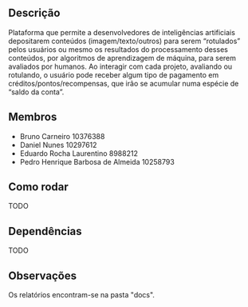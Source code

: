 ## Descrição
Plataforma que permite a desenvolvedores de inteligências artificiais depositarem conteúdos (imagem/texto/outros) para serem “rotulados” pelos usuários ou mesmo os resultados do processamento desses conteúdos, por algoritmos de aprendizagem de máquina, para serem avaliados por humanos. Ao interagir com cada projeto, avaliando ou rotulando, o usuário pode receber algum tipo de pagamento em créditos/pontos/recompensas, que irão se acumular numa espécie de “saldo da conta”.

## Membros
- Bruno Carneiro 10376388
- Daniel Nunes 10297612
- Eduardo Rocha Laurentino 8988212
- Pedro Henrique Barbosa de Almeida 10258793

## Como rodar
TODO

## Dependências
TODO

## Observações
Os relatórios encontram-se na pasta "docs".